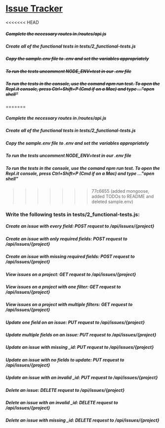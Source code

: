 # [Issue Tracker](https://www.freecodecamp.org/learn/quality-assurance/quality-assurance-projects/issue-tracker)

<<<<<<< HEAD
##### ~~Complete the necessary routes in /routes/api.js~~

##### Create all of the functional tests in tests/2_functional-tests.js

##### ~~Copy the sample.env file to .env and set the variables appropriately~~

##### ~~To run the tests uncomment NODE_ENV=test in our .env file~~

##### ~~To run the tests in the console, use the comand npm run test. To open the Repl.it console, press Ctrl+Shift+P (Cmd if on a Mac) and type ..."open shell"~~
=======
##### Complete the necessary routes in /routes/api.js

##### Create all of the functional tests in tests/2_functional-tests.js

##### Copy the sample.env file to .env and set the variables appropriately

##### To run the tests uncomment NODE_ENV=test in our .env file

##### To run the tests in the console, use the comand npm run test. To open the Repl.it console, press Ctrl+Shift+P (Cmd if on a Mac) and type ..."open shell"
>>>>>>> 77c6655 (added mongoose, added TODOs to README and deleted sample.env)

### Write the following tests in tests/2_functional-tests.js:

##### Create an issue with every field: POST request to /api/issues/{project}

##### Create an issue with only required fields: POST request to /api/issues/{project}

##### Create an issue with missing required fields: POST request to /api/issues/{project}

##### View issues on a project: GET request to /api/issues/{project}

##### View issues on a project with one filter: GET request to /api/issues/{project}

##### View issues on a project with multiple filters: GET request to /api/issues/{project}

##### Update one field on an issue: PUT request to /api/issues/{project}

##### Update multiple fields on an issue: PUT request to /api/issues/{project}

##### Update an issue with missing \_id: PUT request to /api/issues/{project}

##### Update an issue with no fields to update: PUT request to /api/issues/{project}

##### Update an issue with an invalid \_id: PUT request to /api/issues/{project}

##### Delete an issue: DELETE request to /api/issues/{project}

##### Delete an issue with an invalid \_id: DELETE request to /api/issues/{project}

##### Delete an issue with missing \_id: DELETE request to /api/issues/{project}
